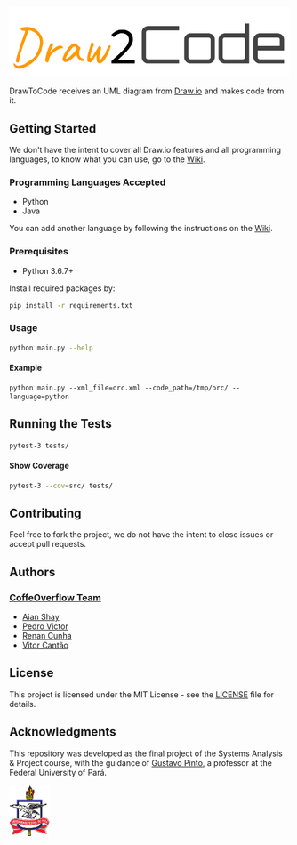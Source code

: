 ![DrawToCode](docs/Draw2CodeLogo.png)

DrawToCode receives an UML diagram from [Draw.io](https://www.draw.io/) and 
makes code from it. 

## Getting Started 

We don't have the intent to cover all Draw.io features and all programming
languages, to know what you can
use, go to the [Wiki](https://github.com/CoffeeOverflow/DrawToCode/wiki).

### Programming Languages Accepted

* Python
* Java

You can add another language by following the instructions on the 
[Wiki](https://github.com/CoffeeOverflow/DrawToCode/wiki).

### Prerequisites

* Python 3.6.7+

Install required packages by:

```bash
pip install -r requirements.txt
```

### Usage

```bash
python main.py --help
```

#### Example

```
python main.py --xml_file=orc.xml --code_path=/tmp/orc/ --language=python
```

## Running the Tests

```bash
pytest-3 tests/
```

#### Show Coverage

```bash
pytest-3 --cov=src/ tests/
```

## Contributing

Feel free to fork the project, we do not have the intent to close issues or
accept pull requests.

## Authors

### [CoffeOverflow Team](https://github.com/CoffeeOverflow)

* [Aian Shay](https://github.com/aianshay)
* [Pedro Victor](https://github.com/Arouck)
* [Renan Cunha](https://github.com/renan-cunha)
* [Vitor Cantão](https://github.com/VitorCantao)

## License

This project is licensed under the MIT License - see the [LICENSE](https://github.com/CoffeeOverflow/DrawToCode/blob/master/LICENSE) file 
for details.

## Acknowledgments

This repository was developed as the final project of the Systems Analysis &
Project course, with the guidance of [Gustavo Pinto](https://github.com/gustavopinto),
a professor at the Federal University of Pará.

[![UFPA](docs/logo_ufpa_github_footer.png)](https://portal.ufpa.br/ "Visite o site da UFPA")
